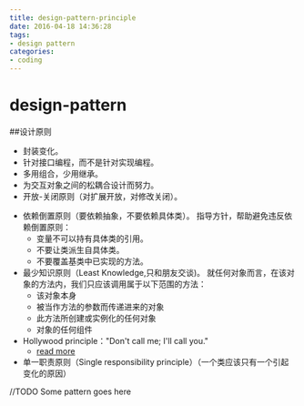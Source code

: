 ```yaml
---
title: design-pattern-principle
date: 2016-04-18 14:36:28
tags:
- design pattern
categories:
- coding
---
```

# design-pattern

##设计原则

* 封装变化。
* 针对接口编程，而不是针对实现编程。
* 多用组合，少用继承。
* 为交互对象之间的松耦合设计而努力。
* 开放-关闭原则（对扩展开放，对修改关闭）。

<!--more-->

* 依赖倒置原则（要依赖抽象，不要依赖具体类）。
  指导方针，帮助避免违反依赖倒置原则：
  - 变量不可以持有具体类的引用。
  - 不要让类派生自具体类。
  - 不要覆盖基类中已实现的方法。
* 最少知识原则（Least Knowledge,只和朋友交谈)。
  就任何对象而言，在该对象的方法内，我们只应该调用属于以下范围的方法：
  - 该对象本身
  - 被当作方法的参数而传递进来的对象
  - 此方法所创建或实例化的任何对象
  - 对象的任何组件
* Hollywood principle："Don't call me; I'll call you."
  - [read more](http://www.tuicool.com/articles/2ma2aa)
* 单一职责原则（Single responsibility principle）（一个类应该只有一个引起变化的原因）

//TODO
Some pattern goes here